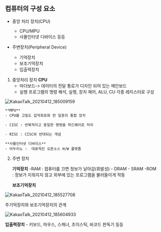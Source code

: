 ## 컴퓨터의 구성 요소
- 중앙 처리 장치(CPU)
    - CPU/MPU
    - 사물인터넷 디바이스 등등

- 주변장치(Peripheral Device)
    - 기억장치
    - 보조기억장치
    - 입출력장치

1. 중앙처리 장치
    **CPU** 
    - 마더보드-> 데이터의 전달 통로가 디자인 되어 있는 메인보드
    - 실행 프로그램의 명령 해석, 실행, 장치 제어, ALU, CU 각종 레지스터로 구성

![KakaoTalk_20210412_185009159](https://user-images.githubusercontent.com/76687078/114377611-cf122b80-9bc1-11eb-8802-6ccbd4603bd4.jpg)

    **MPU**
    - CPU를 고밀도 집적회로화 한 일종의 통합 장치

    - CISC : 반복적이고 동일한 명령을 하드웨어로 처리

    - RISC : CISC와 반대되는 개념

    **사물인터넷 디바이스**
    - 아두이노 :  대표적인 오픈소스 H/W 플랫폼

2. 주변 장치

    **기억장치**
    -RAM : 컴퓨터를 끄면 정보가 날아감(휘발성)
        - DRAM
        - SRAM
    -ROM : 정보가 지워지지 않고 외부에 있는 프로그램을 불러들이게 작동

    **보조기억장치**

![KakaoTalk_20210412_185527708](https://user-images.githubusercontent.com/76687078/114377711-ee10bd80-9bc1-11eb-933a-39d75d115a3e.jpg)

주기억장치와 보조기억장치의 관계

![KakaoTalk_20210412_185604933](https://user-images.githubusercontent.com/76687078/114377926-257f6a00-9bc2-11eb-900e-46a2345888e6.jpg)

**입출력장치**
    - 키보드, 마우스, 스캐너, 조이스틱, 바코드 판독기 등등
